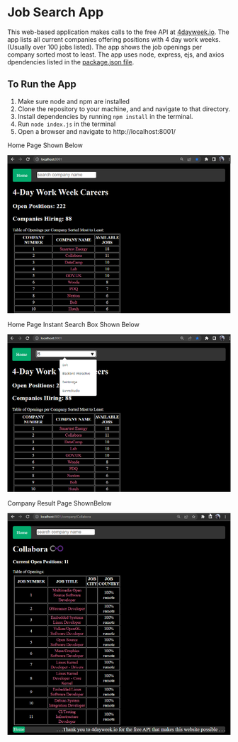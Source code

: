 # Job Search App
This web-based application makes calls to the free API at [4dayweek.io](https://4dayweek.io/).
The app lists all current companies offering positions with 4 day work weeks. (Usually over 100 jobs listed).
The app shows the job openings per company sorted most to least.
The app uses node, express, ejs, and axios dpendencies listed in the [package.json file](https://github.com/RamonJOrtega/jobSearchApp/blob/main/package.json).


## To Run the App
1. Make sure node and npm are installed
2. Clone the repository to your machine, and and navigate to that directory.
3. Install dependencies by running `npm install` in the terminal.
4. Run `node index.js` in the terminal
5. Open a browser and navigate to http://localhost:8001/


Home Page Shown Below

![alt text](https://github.com/RamonJOrtega/jobSearchApp/blob/main/public/img/appHome1.png)



Home Page Instant Search Box Shown Below

![alt text](https://github.com/RamonJOrtega/jobSearchApp/blob/main/public/img/appHome.png)



Company Result Page ShownBelow

![alt text](https://github.com/RamonJOrtega/jobSearchApp/blob/main/public/img/appHome3.png)
